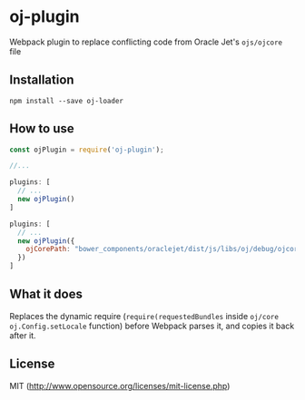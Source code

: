 # oj-plugin

Webpack plugin to replace conflicting code from Oracle Jet's `ojs/ojcore` file

## Installation

`npm install --save oj-loader`

## How to use

```javascript
const ojPlugin = require('oj-plugin');

//...

plugins: [
  // ...
  new ojPlugin()
]
```

```javascript
plugins: [
  // ...
  new ojPlugin({
    ojCorePath: "bower_components/oraclejet/dist/js/libs/oj/debug/ojcore.js"
  })
]
```

## What it does

Replaces the dynamic require (`require(requestedBundles` inside `oj/core` `oj.Config.setLocale` function) 
before Webpack parses it, and copies it back after it.

## License

MIT (http://www.opensource.org/licenses/mit-license.php)